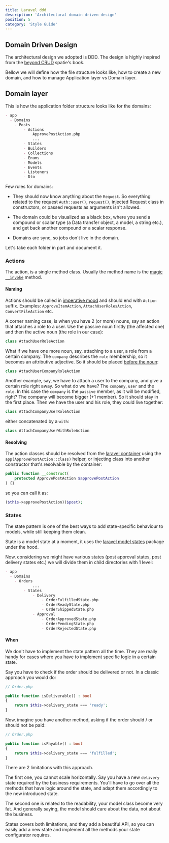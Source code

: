 ```yaml
---
title: Laravel ddd
description: 'Architectural domain driven design'
position: 5
category: 'Style Guide'
---
```


## Domain Driven Design

The architectural design we adopted is DDD. The design is highly inspired from the [beyond CRUD](https://spatie.be/products/laravel-beyond-crud) spatie's book.

Bellow we will define how the file structure looks like, how to create a new domain, and how to manage Application layer vs Domain layer.

## Domain layer

This is how the application folder structure looks like for the domains:

```markdown
- app
  - Domains
    - Posts
        - Actions
            ApprovePostAction.php
            ...
        - States
        - Builders
        - Collections
        - Enums
        - Models
        - Events
        - Listeners
        - Dto
```

Few rules for domains:

-  They should now know anything about the `Request`. So everything related to the request `Auth::user()`, `request()`, injected Request class in constructors, or passed requests as arguments isn't allowed.

- The domain could be visualized as a black box, where you send a compound or scalar type (a Data transfer object, a model, a string etc.), and get back another compound or a scalar response.

- Domains are sync, so jobs don't live in the domain.

Let's take each folder in part and document it.

### Actions

The action, is a single method class. Usually the method name is the [magic `__invoke`](https://www.php.net/manual/en/language.oop5.magic.php#object.invoke) method.

#### Naming

Actions should be called in [imperative mood](https://en.wikipedia.org/wiki/Imperative_mood) and should end with `Action` suffix. Examples: `ApproveItemAction`, `AttachUserRolesAction`, `ConvertFileAction` etc.

A corner naming case, is when you have 2 (or more) nouns, say an action that attaches a role to a user. Use the passive noun firstly (the affected one) and then the active noun (the role in our case):

```php
class AttachUserRoleAction
```

What if we have one more noun, say, attaching to a user, a role from a certain company. The `company` describes the `role` membership, so it becomes an attributive adjective. So it should be placed [before the noun](https://www.ucl.ac.uk/internet-grammar/adjectiv/postpos.htm#:~:text=Adjectives%20in%20the%20first%20position,Instead%2C%20they%20follow%20a%20verb.):

```php
class AttachUserCompanyRoleAction
```

Another example, say, we have to attach a user to the company, and give a certain role right away. So what do we have? The `company`, `user` and the `role`.  In this case the `company` is the `passive` member, as it will be modified, right? The company will become bigger (+1 member). So it should stay in the first place. Then we have the user and his role, they could live together:

```php
class AttachCompanyUserRoleAction
```

either concatenated by a `with`:

```php
class AttachCompanyUserWithRoleAction
```

#### Resolving

The action classes should be resolved from the [laravel container](https://laravel.com/docs/master/container#introduction) using the `app(ApprovePostAction::class)` helper, or injecting class into another constructor that's resolvable by the container:

```php
public function __construct(
    protected ApprovePostAction $approvePostAction
) {}
```

so you can call it as:

```php
($this->approvePostAction)($post);
```

### States

The state pattern is one of the best ways to add state-specific behaviour to models, while still keeping them clean.

State is a model state at a moment, it uses the [laravel model states](https://spatie.be/docs/laravel-model-states/v2/01-introduction) package under the hood.

Now, considering we might have various states (post approval states, post delivery states etc.) we will divide them in child directories with 1 level:

```markdown
- app
  - Domains
    - Orders
            ...
        - States
            - Delivery
                - OrderFulfilledState.php
                - OrderReadyState.php
                - OrderShippedState.php
            - Approval
                - OrderApprovedState.php
                - OrderPendingState.php
                - OrderRejectedState.php
```

#### When

We don't have to implement the state pattern all the time. They are really handy for cases where you have to implement specific logic in a certain state.

Say you have to check if the order should be delivered or not. In a classic approach you would do:

```php
// Order.php

public function isDeliverable() : bool
{
    return $this->delivery_state === 'ready';
}
```

Now, imagine you have another method, asking if the order should / or should not be paid:

```php
// Order.php

public function isPayable() : bool
{
    return $this->delivery_state === 'fulfilled';
}
```

There are 2 limitations with this approach.

The first one, you cannot scale horizontally. Say you have a new `delivery` state required by the business requirements. You'll have to go over all the methods that have logic around the state, and adapt them accordingly to the new introduced state.

The second one is related to the readability, your model class become very fat. And generally saying, the model should care about the data, not about the business.

States covers both limitations, and they add a beautiful API, so you can easily add a new state and implement all the methods your state configurator requires.
